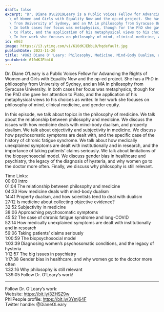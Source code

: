 ```yaml
---
draft: false
excerpt: "Dr. Diane O\u2019Leary is a Public Voices Fellow for Advancing the Rights\
  \ of Women and Girls with Equality Now and the op-ed project. She has a PhD in philosophy\
  \ from University of Sydney, and an MA in philosophy from Syracuse University. \
  \ In both cases her focus was metaphysics, though for the PhD she gave her attention\
  \ to Plato, and the application of his metaphysical views to his choices as writer.\
  \ In her work she focuses on philosophy of mind, clinical medicine, and gender equity."
id: e863
image: https://i3.ytimg.com/vi/610dKJEbbL0/hqdefault.jpg
publishDate: 2023-11-20
title: '#863 Diane O''Leary: Philosophy, Medicine, Mind-Body Dualism, and Psychiatry'
youtubeid: 610dKJEbbL0
---
```

Dr. Diane O’Leary is a Public Voices Fellow for Advancing the Rights of Women and Girls with Equality Now and the op-ed project. She has a PhD in philosophy from University of Sydney, and an MA in philosophy from Syracuse University.  In both cases her focus was metaphysics, though for the PhD she gave her attention to Plato, and the application of his metaphysical views to his choices as writer. In her work she focuses on philosophy of mind, clinical medicine, and gender equity.

In this episode, we talk about topics in the philosophy of medicine. We talk about the relationship between philosophy and medicine. We discuss the issues with how medicine deals with mind-body dualism, and property dualism. We talk about objectivity and subjectivity in medicine. We discuss how psychosomatic symptoms are dealt with, and the specific case of the history of chronic fatigue syndrome. We talk about how medically unexplained symptoms are dealt with institutionally and in research, and the importance of taking patients’ claims seriously. We talk about limitations of the biopsychosocial model. We discuss gender bias in healthcare and psychiatry, the legacy of the diagnosis of hysteria, and why women go to the doctor more often. Finally, we discuss why philosophy is still relevant.

Time Links:  
00:00  Intro  
01:04  The relationship between philosophy and medicine  
04:33  How medicine deals with mind-body dualism  
14:41  Property dualism, and how scientists tend to deal with dualism  
27:12  Is medicine about collecting objective evidence?  
32:52  Subjectivity in medicine  
38:06  Approaching psychosomatic symptoms  
45:52  The case of chronic fatigue syndrome and long-COVID  
52:14  How medically unexplained symptoms are dealt with institutionally and in research  
56:06  Taking patients’ claims seriously  
1:00:59  The biopsychosocial model  
1:03:39  Diagnosing women’s psychosomatic conditions, and the legacy of hysteria  
1:12:57  The big issues in psychiatry  
1:17:38  Gender bias in healthcare, and why women go to the doctor more often  
1:32:16  Why philosophy is still relevant  
1:39:05  Follow Dr. O’Leary’s work!

---

Follow Dr. O’Leary’s work:  
Website: https://bit.ly/3ZHSZ9w  
PhilPeople profile: https://bit.ly/3Ymj64F  
Twitter handle: @DianeOLeary
